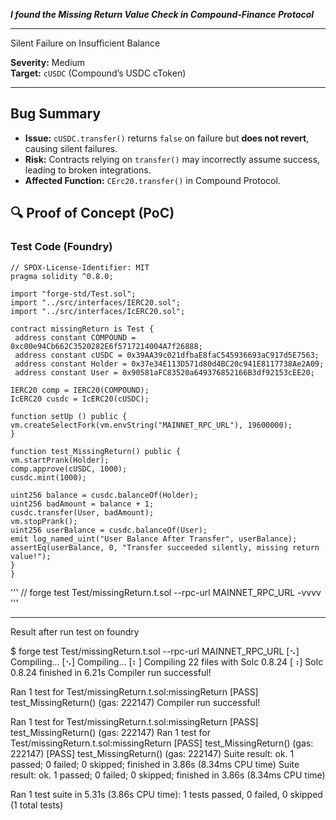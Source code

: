 ***I found the Missing Return Value Check in Compound-Finance Protocol***

___

Silent Failure on Insufficient Balance

**Severity:** Medium  
**Target:** `cUSDC` (Compound’s USDC cToken)  

---

##  Bug Summary  
- **Issue:** `cUSDC.transfer()` returns `false` on failure but **does not revert**, causing silent failures.  
- **Risk:** Contracts relying on `transfer()` may incorrectly assume success, leading to broken integrations.  
- **Affected Function:** `CErc20.transfer()` in Compound Protocol. 

 

## 🔍 Proof of Concept (PoC) 

### Test Code (Foundry)

```
// SPDX-License-Identifier: MIT
pragma solidity ^0.8.0;

import "forge-std/Test.sol";
import "../src/interfaces/IERC20.sol";
import "../src/interfaces/IcERC20.sol";

contract missingReturn is Test {
 address constant COMPOUND = 0xc00e94Cb662C3520282E6f5717214004A7f26888;
 address constant cUSDC = 0x39AA39c021dfbaE8faC545936693aC917d5E7563;
 address constant Holder = 0x37e34E113D571d80d4BC20c941E8117738Ae2A09;
 address constant User = 0x90581aFC83520a649376852166B3df92153cEE20;

IERC20 comp = IERC20(COMPOUND);
IcERC20 cusdc = IcERC20(cUSDC);

function setUp () public {
vm.createSelectFork(vm.envString("MAINNET_RPC_URL"), 19600000);
}

function test_MissingReturn() public {
vm.startPrank(Holder);
comp.approve(cUSDC, 1000);
cusdc.mint(1000);

uint256 balance = cusdc.balanceOf(Holder);
uint256 badAmount = balance + 1;
cusdc.transfer(User, badAmount);
vm.stopPrank();
uint256 userBalance = cusdc.balanceOf(User);
emit log_named_uint("User Balance After Transfer", userBalance);
assertEq(userBalance, 0, "Transfer succeeded silently, missing return value!");
}
}
```


'''
// forge test Test/missingReturn.t.sol --rpc-url MAINNET_RPC_URL -vvvv
'''

___

Result after run test on foundry 

$ forge test Test/missingReturn.t.sol --rpc-url MAINNET_RPC_URL
[⠢] Compiling...
[⠢] Compiling...
[⠆] Compiling 22 files with Solc 0.8.24
[⠰] Solc 0.8.24 finished in 6.21s
Compiler run successful!

Ran 1 test for Test/missingReturn.t.sol:missingReturn
[PASS] test_MissingReturn() (gas: 222147)
Compiler run successful!

Ran 1 test for Test/missingReturn.t.sol:missingReturn
[PASS] test_MissingReturn() (gas: 222147)
Ran 1 test for Test/missingReturn.t.sol:missingReturn
[PASS] test_MissingReturn() (gas: 222147)
[PASS] test_MissingReturn() (gas: 222147)
Suite result: ok. 1 passed; 0 failed; 0 skipped; finished in 3.86s (8.34ms CPU time)
Suite result: ok. 1 passed; 0 failed; 0 skipped; finished in 3.86s (8.34ms CPU time)

Ran 1 test suite in 5.31s (3.86s CPU time): 1 tests passed, 0 failed, 0 skipped (1 total tests)